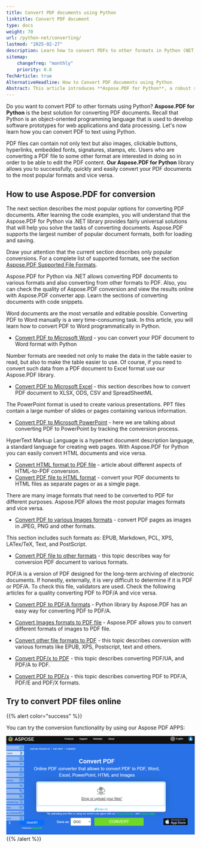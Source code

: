 ```yaml
---
title: Convert PDF documents using Python
linktitle: Convert PDF document
type: docs
weight: 70
url: /python-net/converting/
lastmod: "2025-02-27"
description: Learn how to convert PDFs to other formats in Python (NET) with Aspose.PDF for streamlined document processing.
sitemap:
    changefreq: "monthly"
    priority: 0.8
TechArticle: true 
AlternativeHeadline: How to Convert PDF documents using Python
Abstract: This article introduces **Aspose.PDF for Python**, a robust solution for converting PDF documents to various formats using Python. Python, a versatile object-oriented programming language, is extensively employed for developing software prototypes and data processing applications. The article emphasizes the capability of Aspose.PDF to convert PDFs for editing purposes, encompassing a wide array of documents including text, images, hyperlinks, and more. The library supports conversion to and from popular formats like Microsoft Word, Excel, and PowerPoint, as well as HTML and various image formats. It also enables conversion to specialized formats such as EPUB, Markdown, and PDF/A for long-term archiving. The article provides links to detailed guides on performing these conversions programmatically with Python, featuring code snippets for clarity. Additionally, users can explore conversion options online using the Aspose PDF Apps. This comprehensive overview demonstrates the versatility and ease of use of Aspose.PDF for handling document conversion tasks in Python.
---
```


Do you want to convert PDF to other formats using Python? **Aspose.PDF for Python** is the best solution for converting PDF documents. Recall that Python is an object-oriented programming language that is used to develop software prototypes for web applications and data processing. Let's now learn how you can convert PDF to text using Python.

PDF files can contain not only text but also images, clickable buttons, hyperlinks, embedded fonts, signatures, stamps, etc. Users who are converting a PDF file to some other format are interested in doing so in order to be able to edit the PDF content.
**Our Aspose.PDF for Python** library allows you to successfully, quickly and easily convert your PDF documents to the most popular formats and vice versa.

## How to use Aspose.PDF for conversion

The next section describes the most popular options for converting PDF documents.
After learning the code examples, you will understand that the Aspose.PDF for Python via .NET library provides fairly universal solutions that will help you solve the tasks of converting documents.
Aspose.PDF supports the largest number of popular document formats, both for loading and saving.

Draw your attention that the current section describes only popular conversions.
For a complete list of supported formats, see the section [Aspose.PDF Supported File Formats](https://docs.aspose.com/pdf/python-net/supported-file-formats/).

Aspose.PDF for Python via .NET allows converting PDF documents to various formats and also converting from other formats to PDF. Also, you can check the quality of Aspose.PDF conversion and view the results online with Aspose.PDF converter app. Learn the sections of converting documents with code snippets.

Word documents are the most versatile and editable possible. Converting PDF to Word manually is a very time-consuming task. In this article, you will learn how to convert PDF to Word programmatically in Python.

- [Convert PDF to Microsoft Word](/pdf/python-net/convert-pdf-to-word/) - you can convert your PDF document to Word format with Python

Number formats are needed not only to make the data in the table easier to read, but also to make the table easier to use. Of course, if you need to convert such data from a PDF document to Excel format use our Aspose.PDF library.

- [Convert PDF to Microsoft Excel](/pdf/python-net/convert-pdf-to-excel/) - this section describes how to convert PDF document to XLSX, ODS, CSV and SpreadSheetML

The PowerPoint format is used to create various presentations. PPT files contain a large number of slides or pages containing various information.

- [Convert PDF to Microsoft PowerPoint](/pdf/python-net/convert-pdf-to-powerpoint/) - here we are talking about converting PDF to PowerPoint by tracking the conversion process.

HyperText Markup Language is a hypertext document description language, a standard language for creating web pages. With Aspose.PDF for Python you can easily convert HTML documents and vice versa.

- [Convert HTML format to PDF file](/pdf/python-net/convert-html-to-pdf/) - article about different aspects of HTML-to-PDF conversion.
- [Convert PDF file to HTML format](/pdf/python-net/convert-pdf-to-html/) - convert your PDF documents to HTML files as separate pages or as a simgle page.

There are many image formats that need to be converted to PDF for different purposes. Aspose.PDF allows the most popular images formats and vice versa.

- [Convert PDF to various Images formats](/pdf/python-net/convert-pdf-to-images-format/) - convert PDF pages as images in JPEG, PNG and other formats.

This section includes such formats as: EPUB, Markdown, PCL, XPS, LATex/TeX, Text, and PostScript.

- [Convert PDF file to other formats](/pdf/python-net/convert-pdf-to-other-files/) - this topic describes way for conversion PDF document to various formats.

PDF/A is a version of PDF designed for the long-term archiving of electronic documents.
If honestly, externally, it is very difficult to determine if it is PDF or PDF/A. To check this file, validators are used. Check the following articles for a quality converting PDF to PDF/A and vice versa.

- [Convert PDF to PDF/A formats](/pdf/python-net/convert-pdf-to-pdfa/) - Python library by Aspose.PDF has an easy way for converting PDF to PDF/A.

- [Convert Images formats to PDF file](/pdf/python-net/convert-images-format-to-pdf/) - Aspose.PDF allows you to convert different formats of images to PDF file.

- [Convert other file formats to PDF](/pdf/python-net/convert-other-files-to-pdf/) - this topic describes conversion with various formats like EPUB, XPS, Postscript, text and others.

- [Convert PDF/x to PDF](/pdf/python-net/convert-pdf_x-to-pdf/) - this topic describes converting PDF/UA, and PDF/A to PDF.

- [Convert PDF to PDF/x](/pdf/python-net/convert-pdf-to-pdf_x/) - this topic describes converting PDF to PDF/A, PDF/E and PDF/X formats.

## Try to convert PDF files online

{{% alert color="success" %}}

You can try the conversion functionality by using our Aspose PDF APPS:

[![Aspose PDF APP](app.png)](https://products.aspose.app/pdf/conversion)
{{% /alert %}}

